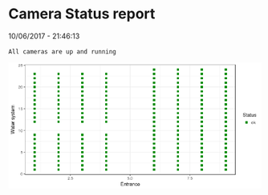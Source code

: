 Camera Status report
================
10/06/2017 - 21:46:13

    All cameras are up and running

![](camreport_files/figure-markdown_github/unnamed-chunk-2-1.png)
